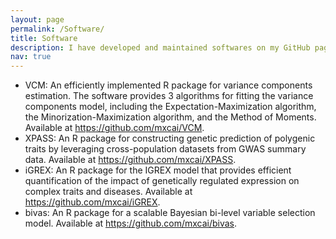 ```yaml
---
layout: page
permalink: /Software/
title: Software
description: I have developed and maintained softwares on my GitHub page: <https://github.com/mxcai>
nav: true
---
```





- VCM: 	An efficiently implemented R package for variance components estimation. The software provides 3 algorithms for fitting the variance components model, including the Expectation-Maximization algorithm, the Minorization-Maximization algorithm, and the Method of Moments. Available at <https://github.com/mxcai/VCM>.
- XPASS: 	An R package for constructing genetic prediction of polygenic traits by leveraging cross-population datasets from GWAS summary data. Available at <https://github.com/mxcai/XPASS>.
- iGREX: 	An R package for the IGREX model that provides efficient quantification of the impact of genetically regulated expression on complex traits and diseases. Available at <https://github.com/mxcai/iGREX>.
- bivas: 	An R package for a scalable Bayesian bi-level variable selection model. Available at <https://github.com/mxcai/bivas>.
